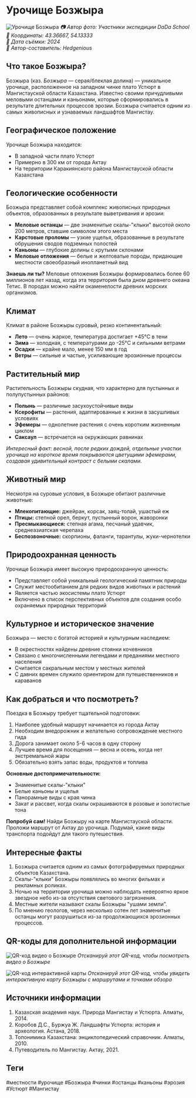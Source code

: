 # Урочище Бозжыра

![Урочище Бозжыра](../../assets/images/Босжыра_(уточнить).JPG)
*📷 Автор фото: Участники экспедиции DaDa School*  
*📍 Координаты: 43.36667, 54.13333*  
*📆 Дата съёмки: 2024*  
*👤 Автор-составитель: Hedgenious*

## Что такое Бозжыра?

Бозжыра (каз. *Бозжыра* — серая/блеклая долина) — уникальное урочище, расположенное на западном чинке плато Устюрт в Мангистауской области Казахстана. Известно своими причудливыми меловыми останцами и каньонами, которые сформировались в результате длительных процессов эрозии. Бозжыра считается одним из самых живописных и узнаваемых ландшафтов Мангистау.

## Географическое положение

Урочище Бозжыра находится:
- В западной части плато Устюрт
- Примерно в 300 км от города Актау
- На территории Каракиянского района Мангистауской области Казахстана

## Геологические особенности

Бозжыра представляет собой комплекс живописных природных объектов, образованных в результате выветривания и эрозии:

- **Меловые останцы** — две знаменитые скалы-"клыки" высотой около 200 метров, ставшие символом этого места
- **Карстовые проломы** — узкие ущелья, образованные в результате обрушения сводов подземных полостей
- **Каньоны** — глубокие долины с крутыми склонами
- **Меловые отложения** — белые и желтоватые породы, придающие местности своеобразный инопланетный вид

**Знаешь ли ты?**
Меловые отложения Бозжыры формировались более 60 миллионов лет назад, когда эта территория была дном древнего океана Тетис. В породах можно найти окаменелости древних морских организмов.

## Климат

Климат в районе Бозжыры суровый, резко континентальный:

- **Лето** — очень жаркое, температура достигает +45°C в тени
- **Зима** — холодная, с температурами до -25°C и сильными ветрами
- **Осадки** — крайне мало, менее 150 мм в год
- **Ветры** — сильные и частые, усиливающие эрозионные процессы

## Растительный мир

Растительность Бозжыры скудная, что характерно для пустынных и полупустынных районов:

- **Полынь** — различные засухоустойчивые виды
- **Ксерофиты** — растения, адаптированные к жизни в засушливых условиях
- **Эфемеры** — однолетние растения с очень коротким жизненным циклом
- **Саксаул** — встречается на окружающих равнинах

*Интересный факт: весной, после редких дождей, отдельные участки урочища на короткое время покрываются цветущими эфемерами, создавая удивительный контраст с белыми скалами.*

## Животный мир

Несмотря на суровые условия, в Бозжыре обитают различные животные:

- **Млекопитающие:** джейран, корсак, заяц-толай, ушастый еж
- **Птицы:** степной орел, беркут, пустынный ворон, жаворонки
- **Пресмыкающиеся:** степная агама, песчаный удавчик, среднеазиатская черепаха
- **Беспозвоночные:** скорпионы, фаланги, тарантулы, жуки-чернотелки

## Природоохранная ценность

Урочище Бозжыра имеет высокую природоохранную ценность:

- Представляет собой уникальный геологический памятник природы
- Служит местообитанием для редких видов животных и растений
- Является частью экосистемы плато Устюрт
- Включено в список перспективных объектов для создания особо охраняемых природных территорий

## Культурное и историческое значение

Бозжыра — место с богатой историей и культурным наследием:

- В окрестностях найдены древние стоянки кочевников
- Связано с многочисленными легендами и преданиями местного населения
- Считается сакральным местом у местных жителей
- С давних времен служило ориентиром для путешественников и караванов

## Как добраться и что посмотреть?

Поездка в Бозжыру требует тщательной подготовки:

1. Наиболее удобный маршрут начинается из города Актау
2. Необходим внедорожник и желательно сопровождение местного гида
3. Дорога занимает около 5-6 часов в одну сторону
4. Лучшее время для посещения — весна и осень, когда нет экстремальной жары
5. Обязательно взять запас воды, продуктов и топлива

**Основные достопримечательности:**
- Знаменитые скалы-"клыки"
- Белые каньоны и ущелья
- Панорамные виды с края чинка
- Закат и рассвет, когда скалы окрашиваются в розовые и золотистые тона

**Попробуй сам!**
Найди Бозжыру на карте Мангистауской области. Проложи маршрут от Актау до урочища. Подумай, какие виды транспорта подойдут для такого путешествия.

## Интересные факты

1. Бозжыра считается одним из самых фотографируемых природных объектов Казахстана.
2. Скалы-"клыки" Бозжыры появлялись во многих фильмах и рекламных роликах.
3. Ночью на территории урочища можно наблюдать невероятно яркое звездное небо из-за отсутствия светового загрязнения.
4. Местные жители называют скалы Бозжыры "ушами земли".
5. По мнению геологов, через несколько сотен лет знаменитые останцы могут разрушиться из-за продолжающихся эрозионных процессов.

## QR-коды для дополнительной информации

![QR-код видео о Бозжыре](../assets/qr_bozzhyra_video.png)
*Отсканируй этот QR-код, чтобы посмотреть видео о Бозжыре*

![QR-код интерактивной карты](../assets/qr_bozzhyra_map.png)
*Отсканируй этот QR-код, чтобы увидеть интерактивную карту Бозжыры с маршрутами и точками обзора*

## Источники информации

1. Казахская академия наук. Природа Мангистау и Устюрта. Алматы, 2014.
2. Коробов Д.С., Буржуа Ж. Ландшафты Устюрта: история и археология. Астана, 2018.
3. Топонимика Казахстана: энциклопедический справочник. Алматы, 2010.
4. Путеводитель по Мангистау. Актау, 2021.

## Теги

#местности #урочище #Бозжыра #чинки #останцы #каньоны #эрозия #Устюрт #Мангистау 
